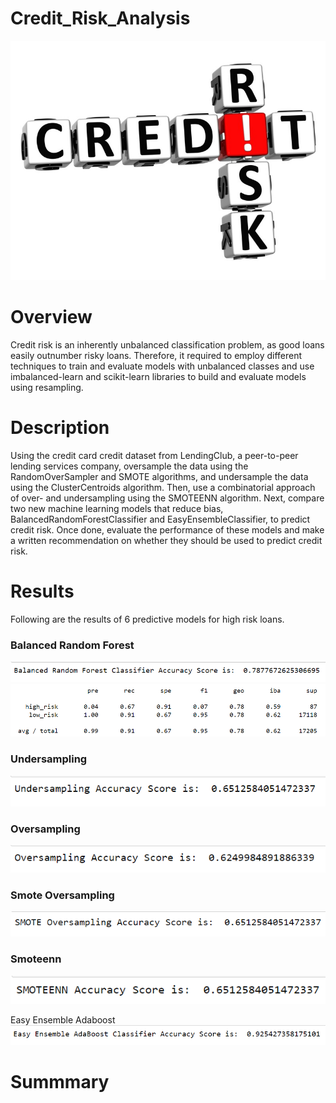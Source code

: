 # Credit_Risk_Analysis

![git-hub](https://github.com/MonaElahi/Credit_Risk_Analysis/blob/397a07df0d83fde31d5a059c77da54cbfa777b2e/CoverImage.jpg)

# Overview

Credit risk is an inherently unbalanced classification problem, as good loans easily outnumber risky loans. Therefore, it required to employ different techniques to train and evaluate models with unbalanced classes and use imbalanced-learn and scikit-learn libraries to build and evaluate models using resampling.

# Description 

Using the credit card credit dataset from LendingClub, a peer-to-peer lending services company, oversample the data using the RandomOverSampler and SMOTE algorithms, and undersample the data using the ClusterCentroids algorithm. Then, use a combinatorial approach of over- and undersampling using the SMOTEENN algorithm. Next, compare two new machine learning models that reduce bias, BalancedRandomForestClassifier and EasyEnsembleClassifier, to predict credit risk. Once done, evaluate the performance of these models and make a written recommendation on whether they should be used to predict credit risk.

# Results

Following are the results of 6 predictive models for high risk loans. 

### Balanced Random Forest
![git-hub](https://github.com/MonaElahi/Credit_Risk_Analysis/blob/b3173e4b004157700bb41dab5687a5210650be51/Results/Balanced%20Random%20Forest%20Classifier.PNG)
![git-hub](https://github.com/MonaElahi/Credit_Risk_Analysis/blob/179562c53440c4e460e8204d0829971533609806/Results+/RandonForest.PNG)

### Undersampling
![git-hub](https://github.com/MonaElahi/Credit_Risk_Analysis/blob/b3173e4b004157700bb41dab5687a5210650be51/Results/Undersampling.PNG)

### Oversampling
![git-hub](https://github.com/MonaElahi/Credit_Risk_Analysis/blob/b3173e4b004157700bb41dab5687a5210650be51/Results/Oversampling%20Accuracy.PNG)

### Smote Oversampling
![git-hub](https://github.com/MonaElahi/Credit_Risk_Analysis/blob/b3173e4b004157700bb41dab5687a5210650be51/Results/Smote%20Oversampling.PNG)

### Smoteenn
![git-hub](https://github.com/MonaElahi/Credit_Risk_Analysis/blob/b3173e4b004157700bb41dab5687a5210650be51/Results/Smoteenn.PNG)

Easy Ensemble Adaboost
![git-hub](https://github.com/MonaElahi/Credit_Risk_Analysis/blob/b3173e4b004157700bb41dab5687a5210650be51/Results/Easy%20Ensemble%20Adaboost%20Classifier.PNG)



# Summmary
